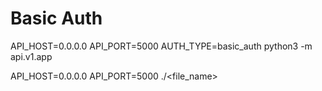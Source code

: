 # Basic Auth
 
API_HOST=0.0.0.0 API_PORT=5000 AUTH_TYPE=basic_auth python3 -m api.v1.app


API_HOST=0.0.0.0 API_PORT=5000 ./<file_name>
